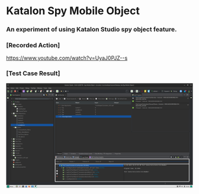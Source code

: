 # Katalon Spy Mobile Object

### An experiment of using Katalon Studio spy object feature.

### [Recorded Action]

https://www.youtube.com/watch?v=UyaJ0PJZ--s

### [Test Case Result]

![Test Case Result](result.png)
